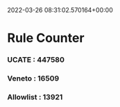 2022-03-26 08:31:02.570164+00:00
# Rule Counter 
 ### UCATE : 447580

 ### Veneto : 16509

 ### Allowlist : 13921